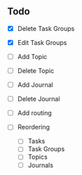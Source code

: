 ## Todo

- [x] Delete Task Groups
- [x] Edit Task Groups
- [ ] Add Topic
- [ ] Delete Topic
- [ ] Add Journal
- [ ] Delete Journal
- [ ] Add routing

- [ ] Reordering
  - [ ] Tasks
  - [ ] Task Groups
  - [ ] Topics
  - [ ] Journals
